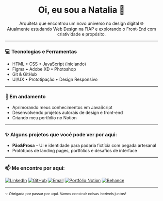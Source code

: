 <h1 align="center">Oi, eu sou a Natalia 👋</h1>

<p align="center">
Arquiteta que encontrou um novo universo no design digital 🌐<br>
Atualmente estudando Web Design na FIAP e explorando o Front-End com criatividade e propósito.
</p>

---

### 💻 Tecnologias e Ferramentas

- HTML • CSS • JavaScript (iniciando)
- Figma • Adobe XD • Photoshop
- Git & GitHub
- UI/UX • Prototipação • Design Responsivo

---

### 🚧 Em andamento
- Aprimorando meus conhecimentos em JavaScript
- Desenvolvendo projetos autorais de design e front-end
- Criando meu portfólio no Notion

---

### ✨ Alguns projetos que você pode ver por aqui:
- **Pão&Prosa** – UI e identidade para padaria fictícia com pegada artesanal
- Protótipos de landing pages, portfólios e desafios de interface

---

### 📫 Me encontre por aqui:

[![LinkedIn](https://img.shields.io/badge/LinkedIn-%230077B5.svg?style=for-the-badge&logo=linkedin&logoColor=white)](https://www.linkedin.com/in/nataliasilvaguaita)
[![GitHub](https://img.shields.io/badge/GitHub-%23121011.svg?style=for-the-badge&logo=github&logoColor=white)](https://github.com/nataliaguaita)
[![Email](https://img.shields.io/badge/E--mail-%23D14836.svg?style=for-the-badge&logo=gmail&logoColor=white)](mailto:nataliaguaita@gmail.com)
[![Portfólio Notion](https://img.shields.io/badge/Portf%C3%B3lio-Notion-000000?style=for-the-badge&logo=notion&logoColor=white)](https://gregarious-oviraptor-0dc.notion.site/Portf-lio-1de4bcdf94d4801a8876e8a6bbfcb3a8?pvs=4)
[![Behance](https://img.shields.io/badge/Behance-1769FF?style=for-the-badge&logo=behance&logoColor=white)](https://www.behance.net/nataliaguaec95)

---

<sub>✨ Obrigada por passar por aqui. Vamos construir coisas incríveis juntos!</sub>
